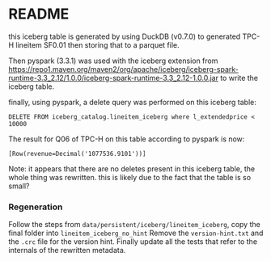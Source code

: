 # README
this iceberg table is generated by using DuckDB (v0.7.0) to generated TPC-H lineitem
SF0.01 then storing that to a parquet file.

Then pyspark (3.3.1) was used with the iceberg extension from https://repo1.maven.org/maven2/org/apache/iceberg/iceberg-spark-runtime-3.3_2.12/1.0.0/iceberg-spark-runtime-3.3_2.12-1.0.0.jar
to write the iceberg table.

finally, using pyspark, a delete query was performed on this iceberg table:

```
DELETE FROM iceberg_catalog.lineitem_iceberg where l_extendedprice < 10000
```

The result for Q06 of TPC-H on this table according to pyspark is now:
```
[Row(revenue=Decimal('1077536.9101'))]
```

Note: it appears that there are no deletes present in this iceberg table, the whole thing was rewritten.
this is likely due to the fact that the table is so small?

### Regeneration

Follow the steps from `data/persistent/iceberg/lineitem_iceberg`, copy the final folder into `lineitem_iceberg_no_hint`
Remove the `version-hint.txt` and the `.crc` file for the version hint.
Finally update all the tests that refer to the internals of the rewritten metadata.
